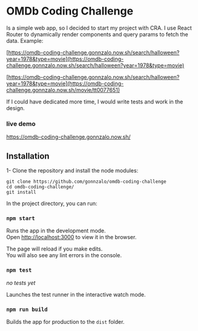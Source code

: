 # OMDb Coding Challenge

Is a simple web app, so I decided to start my project with CRA. I use React Router to dynamically render components and query params to fetch the data.
Example:

[https://omdb-coding-challenge.gonnzalo.now.sh/search/halloween?year=1978&type=movie](https://omdb-coding-challenge.gonnzalo.now.sh/search/halloween?year=1978&type=movie)

[https://omdb-coding-challenge.gonnzalo.now.sh/search/halloween?year=1978&type=movie](https://omdb-coding-challenge.gonnzalo.now.sh/movie/tt0077651)

If I could have dedicated more time, I would write tests and work in the design.

### live demo

https://omdb-coding-challenge.gonnzalo.now.sh/

## Installation

1- Clone the repository and install the node modules:

```shell
git clone https://github.com/gonnzalo/omdb-coding-challenge
cd omdb-coding-challenge/
git install
```

In the project directory, you can run:

### `npm start`

Runs the app in the development mode.<br>
Open [http://localhost:3000](http://localhost:3000) to view it in the browser.

The page will reload if you make edits.<br>
You will also see any lint errors in the console.

### `npm test`

_no tests yet_

Launches the test runner in the interactive watch mode.<br>

### `npm run build`

Builds the app for production to the `dist` folder.<br>
